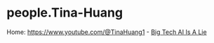 # people.Tina-Huang
Home: https://www.youtube.com/@TinaHuang1 - [Big Tech AI Is A Lie](https://youtu.be/8BlRT7Ktw1c)

